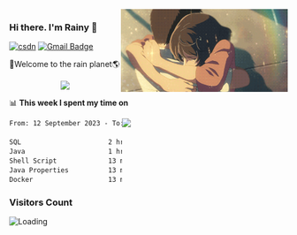 <img  align='right' height="150" src="https://github.com/LikeRainDay/LikeRainDay/blob/master/pic/img_rain_1.gif?raw=true">



### Hi there. I'm Rainy :lemon:

[![csdn](https://img.shields.io/badge/-csdn-c14438?style=flat-square&logo=c&logoColor=white)](https://blog.csdn.net/qq_15807167)
[![Gmail Badge](https://img.shields.io/badge/-gmail-c14438?style=flat-square&logo=Gmail&logoColor=white&link=mailto:houshuai0816@gmail.com)](mailto:houshuai0816@gmail.com)

🚀Welcome to the rain planet🌎

<center>
<img align='center'  src="https://source.unsplash.com/user/rainyhehe/likes">
</center>

📊 **This week I spent my time on**

<img align='right'   width="300" src="https://github-readme-stats.vercel.app/api?username=LikeRainDay&show_icons=true&title_color=fff&icon_color=79ff97&text_color=9f9f9f&bg_color=151515&count_private=true">

<!--START_SECTION:waka-->

```txt
From: 12 September 2023 - To: 19 September 2023

SQL                      2 hrs 51 mins   ████████████░░░░░░░░░░░░░   48.48 %
Java                     1 hr 49 mins    ███████▓░░░░░░░░░░░░░░░░░   30.97 %
Shell Script             13 mins         █░░░░░░░░░░░░░░░░░░░░░░░░   03.92 %
Java Properties          13 mins         █░░░░░░░░░░░░░░░░░░░░░░░░   03.88 %
Docker                   13 mins         █░░░░░░░░░░░░░░░░░░░░░░░░   03.72 %
```

<!--END_SECTION:waka-->

### Visitors Count
<img align="left" src = "https://profile-counter.glitch.me/LikeRainDay/count.svg" alt ="Loading">
